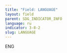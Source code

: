 ```yaml
---
title: "Field: LANGUAGE"
layout: field
parent: SDG_INDICATOR_INFO
language: ru
indicator: 3-8-2
slug: LANGUAGE
---
```

ENG